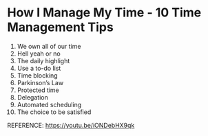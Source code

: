 # How I Manage My Time - 10 Time Management Tips

1. We own all of our time
2. Hell yeah or no
3. The daily highlight
4. Use a to-do list
5. Time blocking
6. Parkinson’s Law
7. Protected time
8. Delegation
9. Automated scheduling
10. The choice to be satisfied

REFERENCE: https://youtu.be/iONDebHX9qk
